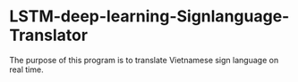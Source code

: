 # LSTM-deep-learning-Signlanguage-Translator
The purpose of this program is to translate Vietnamese sign language on real time.
